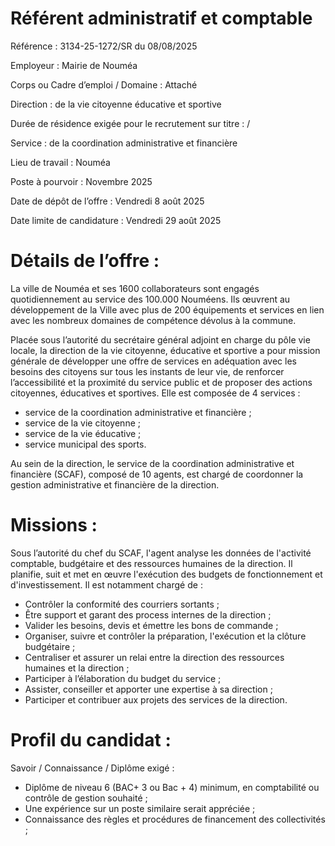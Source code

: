 
# Référent administratif et comptable

Référence : 3134-25-1272/SR du 08/08/2025

Employeur : Mairie de Nouméa

Corps ou Cadre d’emploi / Domaine : Attaché

Direction : de la vie citoyenne éducative et sportive

Durée de résidence exigée pour le recrutement sur titre : /

Service : de la coordination administrative et financière

Lieu de travail : Nouméa

Poste à pourvoir : Novembre 2025

Date de dépôt de l’offre : Vendredi 8 août 2025

Date limite de candidature : Vendredi 29 août 2025

# Détails de l’offre :

La ville de Nouméa et ses 1600 collaborateurs sont engagés quotidiennement au service des 100.000 Nouméens. Ils œuvrent au développement de la Ville avec plus de 200 équipements et services en lien avec les nombreux domaines de compétence dévolus à la commune.

Placée sous l’autorité du secrétaire général adjoint en charge du pôle vie locale, la direction de la vie citoyenne, éducative et sportive a pour mission générale de développer une offre de services en adéquation avec les besoins des citoyens sur tous les instants de leur vie, de renforcer l’accessibilité et la proximité du service public et de proposer des actions citoyennes, éducatives et sportives. Elle est composée de 4 services :

- service de la coordination administrative et financière ;
- service de la vie citoyenne ;
- service de la vie éducative ;
- service municipal des sports.

Au sein de la direction, le service de la coordination administrative et financière (SCAF), composé de 10 agents, est chargé de coordonner la gestion administrative et financière de la direction.

# Missions :

Sous l’autorité du chef du SCAF, l'agent analyse les données de l'activité comptable, budgétaire et des ressources humaines de la direction. Il planifie, suit et met en œuvre l'exécution des budgets de fonctionnement et d'investissement. Il est notamment chargé de :

- Contrôler la conformité des courriers sortants ;
- Être support et garant des process internes de la direction ;
- Valider les besoins, devis et émettre les bons de commande ;
- Organiser, suivre et contrôler la préparation, l'exécution et la clôture budgétaire ;
- Centraliser et assurer un relai entre la direction des ressources humaines et la direction ;
- Participer à l’élaboration du budget du service ;
- Assister, conseiller et apporter une expertise à sa direction ;
- Participer et contribuer aux projets des services de la direction.

# Profil du candidat :

Savoir / Connaissance / Diplôme exigé :

- Diplôme de niveau 6 (BAC+ 3 ou Bac + 4) minimum, en comptabilité ou contrôle de gestion souhaité ;
- Une expérience sur un poste similaire serait appréciée ;
- Connaissance des règles et procédures de financement des collectivités ;
